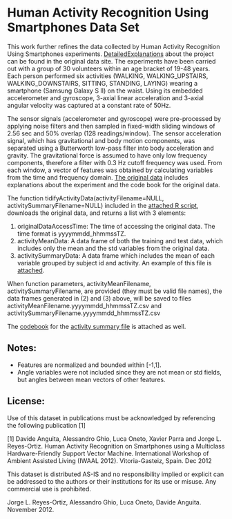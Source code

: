 Human Activity Recognition Using Smartphones Data Set 
=====================================================

This work further refines the data collected by Human Activity Recognition Using Smartphones experiments.
[DetailedExplanations](http://archive.ics.uci.edu/ml/datasets/Human+Activity+Recognition+Using+Smartphones) about the project can be found in the original data site.
The experiments have been carried out with a group of 30 volunteers within an age bracket of 19-48 years. Each person performed six activities (WALKING, WALKING_UPSTAIRS, WALKING_DOWNSTAIRS, SITTING, STANDING, LAYING) wearing a smartphone (Samsung Galaxy S II) on the waist. Using its embedded accelerometer and gyroscope, 3-axial linear acceleration and 3-axial angular velocity was captured at a constant rate of 50Hz.

The sensor signals (accelerometer and gyroscope) were pre-processed by applying noise filters and then sampled in fixed-width sliding windows of 2.56 sec and 50% overlap (128 readings/window). The sensor acceleration signal, which has gravitational and body motion components, was separated using a Butterworth low-pass filter into body acceleration and gravity. The gravitational force is assumed to have only low frequency components, therefore a filter with 0.3 Hz cutoff frequency was used. From each window, a vector of features was obtained by calculating variables from the time and frequency domain. 
[The original data]( https://d396qusza40orc.cloudfront.net/getdata%2Fprojectfiles%2FUCI%20HAR%20Dataset.zip) includes explanations about the experiment and the code book for the original data.

The function tidifyActivityData(activityFilename=NULL, activitySummaryFilename=NULL) included in the [attached R script](https://github.com/shabtayger/Getting-and-Cleaning-Data/blob/master/cleanActivityData.R), downloads the original data, and  returns a list with 3 elements:

1. originalDataAccessTime: 	The time of accessing the original data. The time format is yyyymmdd_hhmmssTZ.
2. activityMeanData: 		A data frame of both the training and test data, which includes only the mean and the std variables from the original data.  
3. activitySummaryData:		A data frame which includes the mean of each variable grouped by subject id and activity. An example of this file is [attached]().

When function parameters, activityMeanFilename, activitySummaryFilename, are provided (they must be valid file names), the data frames generated in (2) and (3) above, will be saved to files activityMeanFilename.yyyymmdd_hhmmssTZ.csv and activitySummaryFilename.yyyymmdd_hhmmssTZ.csv

The [codebook](https://github.com/shabtayger/Getting-and-Cleaning-Data/blob/master/CodeBook.md) for the [activity summary file](https://github.com/shabtayger/Getting-and-Cleaning-Data/blob/master/activitySummary.20150125_161533IST.txt) is attached as well.
 
Notes: 
------
- Features are normalized and bounded within [-1,1].
- Angle variables were not included since they are not mean or std fields, but angles between mean vectors of other features. 

License:
--------
Use of this dataset in publications must be acknowledged by referencing the following publication [1] 

[1] Davide Anguita, Alessandro Ghio, Luca Oneto, Xavier Parra and Jorge L. Reyes-Ortiz. Human Activity Recognition on Smartphones using a Multiclass Hardware-Friendly Support Vector Machine. International Workshop of Ambient Assisted Living (IWAAL 2012). Vitoria-Gasteiz, Spain. Dec 2012

This dataset is distributed AS-IS and no responsibility implied or explicit can be addressed to the authors or their institutions for its use or misuse. Any commercial use is prohibited.

Jorge L. Reyes-Ortiz, Alessandro Ghio, Luca Oneto, Davide Anguita. November 2012.